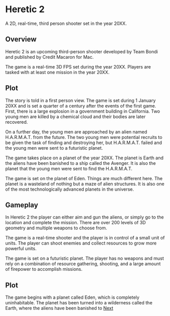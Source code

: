 # Heretic 2

A 2D, real-time, third person shooter set in the year 20XX.

## Overview

Heretic 2 is an upcoming third-person shooter developed by Team Bondi and published by Credit Macaron for Mac.

The game is a real-time 3D FPS set during the year 20XX. Players are tasked with at least one mission in the year 20XX.

## Plot

The story is told in a first person view. The game is set during 1 January 20XX and is set a quarter of a century after the events of the first game. First, there is a large explosion in a government building in California. Two young men are killed by a chemical cloud and their bodies are later recovered.

On a further day, the young men are approached by an alien named H.A.R.M.A.T. from the future. The two young men were potential recruits to be given the task of finding and destroying her, but H.A.R.M.A.T. failed and the young men were sent to a futuristic planet.

The game takes place on a planet of the year 20XX. The planet is Earth and the aliens have been banished to a ship called the Avenger. It is also the planet that the young men were sent to find the H.A.R.M.A.T.

The game is set on the planet of Eden. Things are much different here. The planet is a wasteland of nothing but a maze of alien structures. It is also one of the most technologically advanced planets in the universe.

## Gameplay

In Heretic 2 the player can either aim and gun the aliens, or simply go to the location and complete the mission. There are over 200 levels of 3D geometry and multiple weapons to choose from.

The game is a real-time shooter and the player is in control of a small unit of units. The player can shoot enemies and collect resources to grow more powerful units.

The game is set on a futuristic planet. The player has no weapons and must rely on a combination of resource gathering, shooting, and a large amount of firepower to accomplish missions.

## Plot

The game begins with a planet called Eden, which is completely uninhabitable. The planet has been turned into a wilderness called the Earth, where the aliens have been banished to
[Next](47.md)